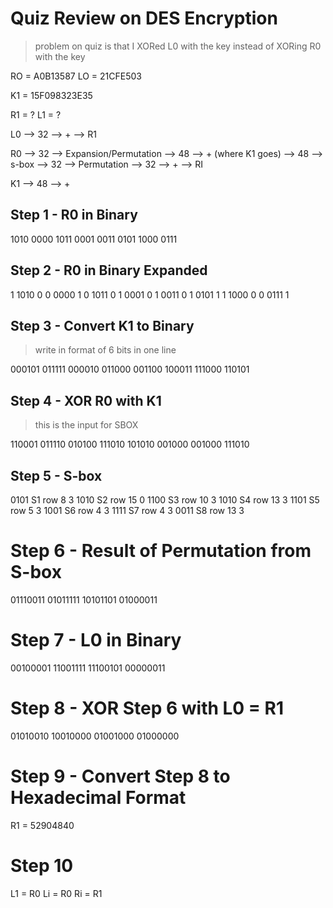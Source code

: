 # Quiz Review on DES Encryption

> problem on quiz is that I XORed L0 with the key instead of XORing R0 with the key

RO = A0B13587
LO = 21CFE503

K1 = 15F098323E35

R1 = ?
L1 = ?

L0 --> 32 --> + --> R1

R0 --> 32 --> Expansion/Permutation --> 48 --> + (where K1 goes) --> 48 --> s-box --> 32 --> Permutation --> 32 --> + --> RI

K1 --> 48 --> +

## Step 1 - R0 in Binary

1010
0000
1011
0001
0011
0101
1000
0111

## Step 2 - R0 in Binary Expanded

1 1010 0
0 0000 1
0 1011 0
1 0001 0
1 0011 0
1 0101 1
1 1000 0
0 0111 1

## Step 3 - Convert K1 to Binary

> write in format of 6 bits in one line

000101
011111
000010
011000
001100
100011
111000
110101

## Step 4 - XOR R0 with K1

> this is the input for SBOX

110001
011110
010100
111010
101010
001000
001000
111010

## Step 5 - S-box

0101    S1  row 8   3
1010    S2  row 15  0
1100    S3  row 10  3
1010    S4  row 13  3
1101    S5  row 5   3
1001    S6  row 4   3
1111    S7  row 4   3
0011    S8  row 13  3

# Step 6 - Result of Permutation from S-box

01110011
01011111
10101101
01000011

# Step 7 - L0 in Binary

00100001
11001111
11100101
00000011

# Step 8 - XOR Step 6 with L0 = R1

01010010
10010000
01001000
01000000

# Step 9 - Convert Step 8 to Hexadecimal Format

R1 = 52904840

# Step 10

L1 = R0
Li = R0
Ri = R1
